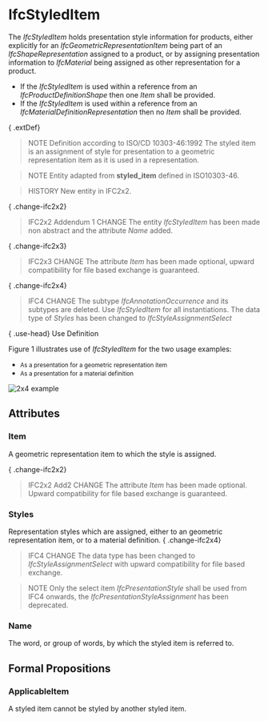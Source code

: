 # IfcStyledItem

The _IfcStyledItem_ holds presentation style information for products, either explicitly for an _IfcGeometricRepresentationItem_ being part of an _IfcShapeRepresentation_ assigned to a product, or by assigning presentation information to _IfcMaterial_ being assigned as other representation for a product.

* If the _IfcStyledItem_ is used within a reference from an _IfcProductDefinitionShape_ then one _Item_ shall be provided.
* If the _IfcStyledItem_ is used within a reference from an _IfcMaterialDefinitionRepresentation_ then no _Item_ shall be provided.

{ .extDef}
> NOTE Definition according to ISO/CD 10303-46:1992
> The styled item is an assignment of style for presentation to a geometric representation item as it is used in a representation.

> NOTE Entity adapted from **styled_item** defined in ISO10303-46.

> HISTORY New entity in IFC2x2.

{ .change-ifc2x2}
> IFC2x2 Addendum 1 CHANGE The entity _IfcStyledItem_ has been made non abstract and the attribute _Name_ added.

{ .change-ifc2x3}
> IFC2x3 CHANGE The attribute _Item_ has been made optional, upward compatibility for file based exchange is guaranteed.

{ .change-ifc2x4}
> IFC4 CHANGE The subtype _IfcAnnotationOccurrence_ and its subtypes are deleted. Use _IfcStyledItem_ for all instantiations. The data type of _Styles_ has been changed to _IfcStyleAssignmentSelect_

{ .use-head}
Use Definition

Figure 1 illustrates use of _IfcStyledItem_ for the two usage examples:

* <small>As a presentation for a geometric representation item</small>
* <small>As a presentation for a material definition</small>

![2x4 example](../../../../figures/ifcstyleditem_fig-1.png "Figure 1 &mdash; Styled item")

## Attributes

### Item
A geometric representation item to which the style is assigned.

{ .change-ifc2x2}
> IFC2x2 Add2 CHANGE The attribute _Item_ has been made optional. Upward compatibility for file based exchange is guaranteed.

### Styles
Representation styles which are assigned, either to an geometric representation item, or to a material definition.
{ .change-ifc2x4}
> IFC4 CHANGE The data type has been changed to _IfcStyleAssignmentSelect_ with upward compatibility for file based exchange.

> NOTE Only the select item _IfcPresentationStyle_ shall be used from IFC4 onwards, the _IfcPresentationStyleAssignment_ has been deprecated.

### Name
The word, or group of words, by which the styled item is referred to.

## Formal Propositions

### ApplicableItem
A styled item cannot be styled by another styled item.
